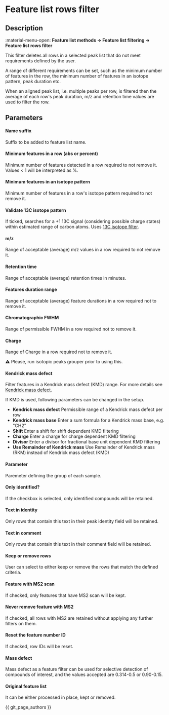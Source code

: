 # **Feature list rows filter**

## **Description**

:material-menu-open: **Feature list methods → Feature list filtering → Feature list rows filter** 

This filter deletes all rows in a selected peak list that do not meet requirements defined by the user.

A range of different requirements can be set, such as the minimum number of features in the row, the minimum number of features in an isotope pattern, peak duration etc. 

When an aligned peak list, i.e. multiple peaks per row, is filtered then the average of each row's peak duration, m/z and retention time values are used to filter the row.


## **Parameters**

#### **Name suffix**
Suffix to be added to feature list name.

#### **Minimum features in a row (abs or percent)**
Minimum number of features detected in a row required to not remove it. Values < 1 will be interpreted as %.

#### **Minimum features in an isotope pattern**

Minimum number of features in a row's isotope pattern required to not remove it.

#### **Validate 13C isotope pattern**
If ticked, searches for a +1 13C signal (considering possible charge states) within estimated range of carbon atoms. Uses [13C isotope filter](../filter_isotope_filter/isotope_filter.md).

#### **m/z**
Range of acceptable (average) m/z values in a row required to not remove it.

#### **Retention time**
Range of acceptable (average) retention times in minutes.

#### **Features duration range**
Range of acceptable (average) feature durations in a row required not to remove it.

#### **Chromatographic FWHM**
Range of permissible FWHM in a row required not to remove it.

#### **Charge**
Range of Charge in a row required not to remove it.

:warning: Please, run isotopic peaks grouper prior to using this.

#### **Kendrick mass defect**
Filter features in a Kendrick mass defect (KMD) range. For more details see [Kendrick mass defect](../../visualization_modules/kendrickmass/kendrick_mass_plot.md).

If KMD is used, following parameters can be changed in the setup.

- **Kendrick mass defect**
  Permissible range of a Kendrick mass defect per row
- **Kendrick mass base**
  Enter a sum formula for a Kendrick mass base, e.g. "CH2"
- **Shift**
  Enter a shift for shift dependent KMD filtering
- **Charge**
  Enter a charge for charge dependent KMD filtering
- **Divisor**
  Enter a divisor for fractional base unit dependent KMD filtering
- **Use Remainder of Kendrick mass**
  Use Remainder of Kendrick mass (RKM) instead of Kendrick mass defect (KMD)

#### **Parameter**
Paremeter defining the group of each sample.

#### **Only identified?**
If the checkbox is selected, only identified compounds will be retained.

#### **Text in identity**
Only rows that contain this text in their peak identity field will be retained.

#### **Text in comment**
Only rows that contain this text in their comment field will be retained.

#### **Keep or remove rows**
User can select to either keep or remove the rows that match the defined criteria.

#### **Feature with MS2 scan**
If checked, only features that have MS2 scan will be kept.

#### **Never remove feature with MS2**
If checked, all rows with MS2 are retained without applying any further filters on them.

#### **Reset the feature number ID**
If checked, row IDs will be reset.

#### **Mass defect**
Mass defect as a feature filter can be used for selective detection of compounds of interest, and the values accepted are 0.314-0.5 or 0.90-0.15.

#### **Original feature list**
It can be either processed in place, kept or removed.

{{ git_page_authors }}
